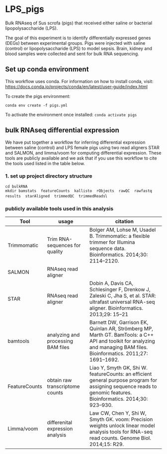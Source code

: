 # LPS_pigs
Bulk RNAseq of Sus scrofa (pigs) that received either saline or bacterial lipopolysaccharide (LPS).

The goal of this experiment is to identify differentially expressed genes (DEGs) between experimental groups.  Pigs were injected with saline (control) or lipopolysaccharide (LPS) to model sepsis.  Brain, kidney and blood samples were collected and sent for bulk RNA sequencing.

## Set up conda environment
This workflow uses conda. For information on how to install conda, visit: https://docs.conda.io/projects/conda/en/latest/user-guide/index.html 

To create the pigs environment:

`conda env create -f pigs.yml`

To activate the environment once installed:
`conda activate pigs`

## bulk RNAseq differential expression
We have put together a workflow for inferring differential expression between saline (control) and LPS female pigs using two read aligners STAR and SALMON, and limma/voom for computing differential expression. These tools are publicly available and we ask that if you use this workflow to cite the tools used listed in the table below. 

### 1. set up project directory structure
`cd bulkRNA`\
`mkdir bamstats  featureCounts  kallisto  rObjects  rawQC  rawfastq  results  starAligned  trimmedQC  trimmedReads`\

### publicly available tools used in this analysis
Tool | usage | citation
--- | --- |  ---
Trimmomatic | Trim RNA-sequences for quality | Bolger AM, Lohse M, Usadel B. Trimmomatic: a flexible trimmer for Illumina sequence data. Bioinformatics. 2014;30: 2114–2120.
SALMON | RNAseq read aligner | <salmon citation>
STAR | RNAseq read aligner | Dobin A, Davis CA, Schlesinger F, Drenkow J, Zaleski C, Jha S, et al. STAR: ultrafast universal RNA-seq aligner. Bioinformatics. 2013;29: 15–21
bamtools | analyzing and processing BAM files | Barnett DW, Garrison EK, Quinlan AR, Strömberg MP, Marth GT. BamTools: a C++ API and toolkit for analyzing and managing BAM files. Bioinformatics. 2011;27: 1691–1692.
FeatureCounts | obtain raw transcriptome counts| Liao Y, Smyth GK, Shi W. featureCounts: an efficient general purpose program for assigning sequence reads to genomic features. Bioinformatics. 2014;30: 923–930.
Limma/voom | differenital expression analysis | Law CW, Chen Y, Shi W, Smyth GK. voom: Precision weights unlock linear model analysis tools for RNA-seq read counts. Genome Biol. 2014;15: R29.

